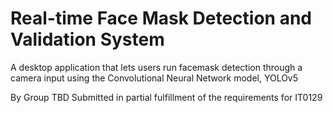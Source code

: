 # Real-time Face Mask Detection and Validation System
 A desktop application that lets users run facemask detection through a camera input using the Convolutional Neural Network model, YOLOv5


 By Group TBD
 Submitted in partial fulfillment of the requirements for IT0129
